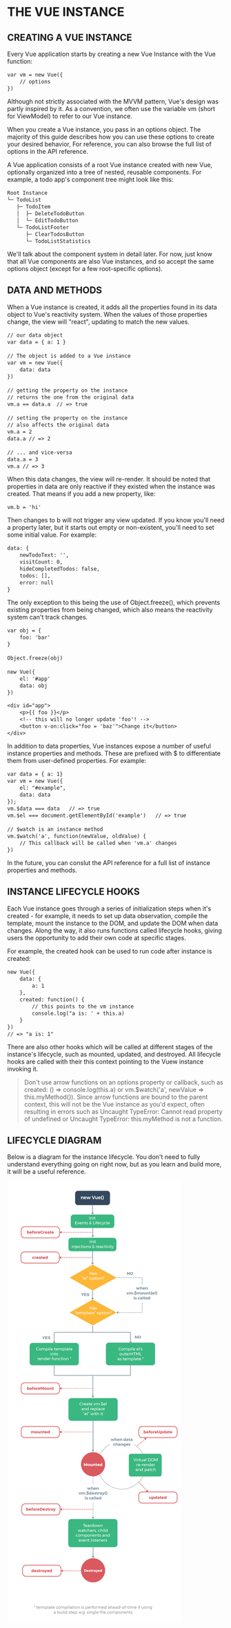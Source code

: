 # THE VUE INSTANCE

## CREATING A VUE INSTANCE

Every Vue application starts by creating a new Vue Instance with the Vue function:

```
var vm = new Vue({
    // options
})
```

Although not strictly associated with the MVVM pattern, Vue's design was partly inspired by it.
As a convention, we often use the variable vm (short for ViewModel) to refer to our Vue instance.

When you create a Vue instance, you pass in an options object. The majority of this guide describes how you can use these options to
create your desired behavior, For reference, you can also browse the full list of options in the API reference.

A Vue application consists of a root Vue instance created with new Vue, optionally organized into a tree of nested,
reusable components. For example, a todo app's component tree might look like this:

```
Root Instance
└─ TodoList
   ├─ TodoItem
   │  ├─ DeleteTodoButton
   │  └─ EditTodoButton
   └─ TodoListFooter
      ├─ ClearTodosButton
      └─ TodoListStatistics
```

We'll talk about the component system in detail later. For now, just know that all Vue components are also Vue instances, and
so accept the same options object (except for a few root-specific options).

## DATA AND METHODS

When a Vue instance is created, it adds all the properties found in its data object to Vue's reactivity system.
When the values of those properties change, the view will "react", updating to match the new values.

```
// our data object
var data = { a: 1 }

// The object is added to a Vue instance
var vm = new Vue({
    data: data
})

// getting the property on the instance
// returns the one from the original data
vm.a == data.a  // => true

// setting the property on the instance
// also affects the original data
vm.a = 2
data.a // => 2

// ... and vice-versa
data.a = 3
vm.a // => 3
```

When this data changes, the view will re-render. It should be noted that properties in data are only reactive if they existed when the instance was created.
That means if you add a new property, like:

```
vm.b = 'hi'
```

Then changes to b will not trigger any view updated. If you know you'll need a property later,
but it starts out empty or non-existent, you'll need to set some initial value. For example:

```
data: {
    newTodoText: '',
    visitCount: 0,
    hideCompletedTodos: false,
    todos: [],
    error: null
}
```

The only exception to this being the use of Object.freeze(), which prevents existing properties from being changed,
which also means the reactivity system can't track changes.

```
var obj = {
    foo: 'bar'
}

Object.freeze(obj)

new Vue({
    el: '#app'
    data: obj
})
```

```
<div id="app">
    <p>{{ foo }}</p>
    <!-- this will no longer update 'foo'! -->
    <button v-on:click="foo = 'baz'">Change it</button>
</div>
```

In addition to data properties, Vue instances expose a number of useful instance properties and methods.
These are prefixed with $ to differentiate them from user-defined properties. For example:

```
var data = { a: 1}
var vm = new Vue({
    el: "#example",
    data: data
});
vm.$data === data   // => true
vm.$el === document.getElementById('example')   // => true

// $watch is an instance method
vm.$watch('a', function(newValue, oldValue) {
    // This callback will be called when 'vm.a' changes
})
```

In the future, you can conslut the API reference for a full list of instance properties and methods.

## INSTANCE LIFECYCLE HOOKS

Each Vue instance goes through a series of initialization steps when it's created - for example,
it needs to set up  data observation, compile the template, mount the instance to the DOM, and
update the DOM when data changes. Along the way, it also runs functions called lifecycle hooks,
giving users the opportunity to add their own code at specific stages.

For example, the created hook can be used to run code after instance is created:

```
new Vue({
    data: {
        a: 1
    },
    created: function() {
        // this points to the vm instance
        console.log("a is: ' + this.a)
    }
})
// => "a is: 1"
```

There are also other hooks which will be called at different stages of the instance's lifecycle,
such as mounted, updated, and destroyed. All lifecycle hooks are called with their this context pointing to the Vuew instance invoking it.

> Don't use arrow functions on an options property or callback, such as created: () => console.log(this.a) or
> vm.$watch('a', newValue => this.myMethod()). Since arrow functions are bound to the parent context,
> this will not be the Vue instance as you'd expect, often resulting in errors such as
> Uncaught TypeError: Cannot read property of undefined or
> Uncaught TypeError: this.myMethod is not a function.

## LIFECYCLE DIAGRAM

Below is a diagram for the instance lifecycle. You don't need to fully understand everything going on right now,
but as you learn and build more, it will be a useful reference.

![lifecycle](lifecycle.png)


